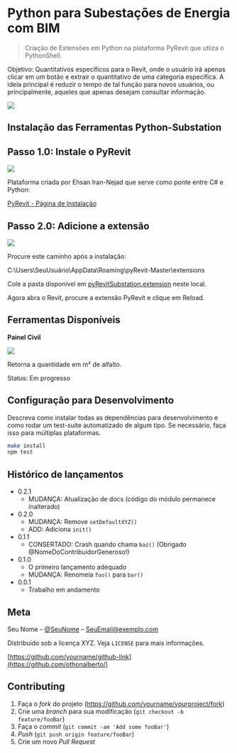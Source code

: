 # Python para Subestações de Energia com BIM 
> Criação de Extensões em Python na plataforma PyRevit que utliza o PythonShell.

Objetivo: Quantitativos específicos para o Revit, onde o usuário irá apenas clicar em um botão e extrair o quantitativo de uma categoria específica. A ideia principal é reduzir o tempo de tal função para novos usuários, ou principalmente, aqueles que apenas desejam consultar informação. 

![](../header.png)

## Instalação das Ferramentas Python-Substation

## Passo 1.0: Instale o PyRevit

![](https://github.com/ggiavoni/Python-Substation-/blob/main/1.1.PNG)

Plataforma criada por Ehsan Iran-Nejad que serve como ponte entre C# e Python: 

[PyRevit - Página de Instalação](https://www.notion.so/Install-pyRevit-98ca4359920a42c3af5c12a7c99a196d)

## Passo 2.0: Adicione a extensão 

![](https://github.com/ggiavoni/Python-Substation-/blob/main/1.0.PNG)

Procure este caminho após a instalação: 

C:\Users\SeuUsuário\AppData\Roaming\pyRevit-Master\extensions

Cole a pasta disponível em [pyRevitSubstation.extension](https://github.com/ggiavoni/PythonSubstation-/tree/main/pyRevitSubstation.extension/pyRevitSub.tab) neste local. 

Agora abra o Revit, procure a extensão PyRevit e clique em Reload. 
 
## Ferramentas Disponíveis 

**Painel Civil** 

![](https://github.com/ggiavoni/Python-Substation-/blob/main/pyRevitSubstation.extension/pyRevitSub.tab/Civil.panel/Arruamento.pushbutton/icon.png)

Retorna a quantidade em m² de alfalto. 

Status: Em progresso 





















## Configuração para Desenvolvimento

Descreva como instalar todas as dependências para desenvolvimento e como rodar um test-suite automatizado de algum tipo. Se necessário, faça isso para múltiplas plataformas.

```sh
make install
npm test
```

## Histórico de lançamentos

* 0.2.1
    * MUDANÇA: Atualização de docs (código do módulo permanece inalterado)
* 0.2.0
    * MUDANÇA: Remove `setDefaultXYZ()`
    * ADD: Adiciona `init()`
* 0.1.1
    * CONSERTADO: Crash quando chama `baz()` (Obrigado @NomeDoContribuidorGeneroso!)
* 0.1.0
    * O primeiro lançamento adequado
    * MUDANÇA: Renomeia `foo()` para `bar()`
* 0.0.1
    * Trabalho em andamento

## Meta

Seu Nome – [@SeuNome](https://twitter.com/...) – SeuEmail@exemplo.com

Distribuído sob a licença XYZ. Veja `LICENSE` para mais informações.

[https://github.com/yourname/github-link](https://github.com/othonalberto/)

## Contributing

1. Faça o _fork_ do projeto (<https://github.com/yourname/yourproject/fork>)
2. Crie uma _branch_ para sua modificação (`git checkout -b feature/fooBar`)
3. Faça o _commit_ (`git commit -am 'Add some fooBar'`)
4. _Push_ (`git push origin feature/fooBar`)
5. Crie um novo _Pull Request_

[npm-image]: https://img.shields.io/npm/v/datadog-metrics.svg?style=flat-square
[npm-url]: https://npmjs.org/package/datadog-metrics
[npm-downloads]: https://img.shields.io/npm/dm/datadog-metrics.svg?style=flat-square
[travis-image]: https://img.shields.io/travis/dbader/node-datadog-metrics/master.svg?style=flat-square
[travis-url]: https://travis-ci.org/dbader/node-datadog-metrics
[wiki]: https://github.com/seunome/seuprojeto/wiki


